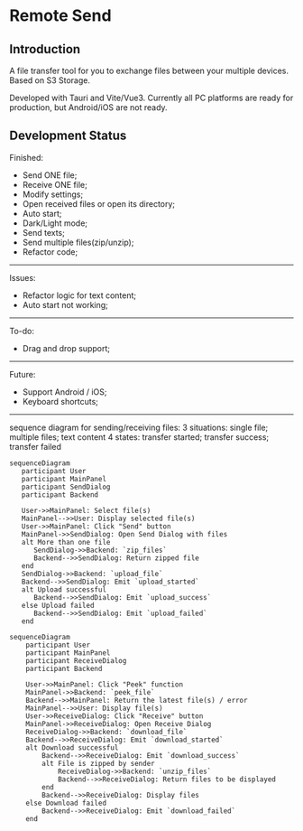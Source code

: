 # Remote Send

## Introduction

A file transfer tool for you to exchange files between your multiple devices. Based on S3 Storage.

Developed with Tauri and Vite/Vue3. Currently all PC platforms are ready for production, but Android/iOS are not ready.

## Development Status

Finished:
- Send ONE file;
- Receive ONE file;
- Modify settings;
- Open received files or open its directory;
- Auto start;
- Dark/Light mode;
- Send texts;
- Send multiple files(zip/unzip);
- Refactor code;
---
Issues:
- Refactor logic for text content;
- Auto start not working;
---
To-do:
- Drag and drop support;
---
Future:
- Support Android / iOS;
- Keyboard shortcuts;



--- 
sequence diagram for sending/receiving files:
3 situations: single file; multiple files; text content
4 states: transfer started; transfer success; transfer failed

```mermaid
sequenceDiagram
   participant User
   participant MainPanel
   participant SendDialog
   participant Backend

   User->>MainPanel: Select file(s)
   MainPanel-->>User: Display selected file(s)
   User->>MainPanel: Click "Send" button
   MainPanel->>SendDialog: Open Send Dialog with files
   alt More than one file
      SendDialog->>Backend: `zip_files`
      Backend-->>SendDialog: Return zipped file
   end
   SendDialog->>Backend: `upload_file`
   Backend-->>SendDialog: Emit `upload_started`
   alt Upload successful
      Backend-->>SendDialog: Emit `upload_success`
   else Upload failed
      Backend-->>SendDialog: Emit `upload_failed`
   end
```

```mermaid
sequenceDiagram
    participant User
    participant MainPanel
    participant ReceiveDialog
    participant Backend
    
    User->>MainPanel: Click "Peek" function
    MainPanel->>Backend: `peek_file`
    Backend-->>MainPanel: Return the latest file(s) / error
    MainPanel-->>User: Display file(s)
    User->>ReceiveDialog: Click "Receive" button
    MainPanel->>ReceiveDialog: Open Receive Dialog
    ReceiveDialog->>Backend: `download_file`
    Backend-->>ReceiveDialog: Emit `download_started`
    alt Download successful
        Backend-->>ReceiveDialog: Emit `download_success`
        alt File is zipped by sender
            ReceiveDialog->>Backend: `unzip_files`
            Backend-->>ReceiveDialog: Return files to be displayed
        end
        Backend-->>ReceiveDialog: Display files
    else Download failed
        Backend-->>ReceiveDialog: Emit `download_failed`
    end
```
